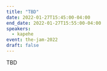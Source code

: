 ```yaml
---
title: "TBD"
date: 2022-01-27T15:45:00-04:00
end_date: 2022-01-27T15:55:00-04:00
speakers:
  - kapehe
event: the-jam-2022
draft: false
---
```


TBD

